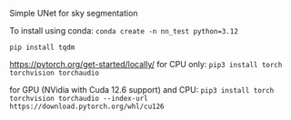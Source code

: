 Simple UNet for sky segmentation

To install using conda:
`conda create -n nn_test python=3.12`

`pip install tqdm`

https://pytorch.org/get-started/locally/
for CPU only:
`pip3 install torch torchvision torchaudio`

for GPU (NVidia with Cuda 12.6 support) and CPU:
`pip3 install torch torchvision torchaudio --index-url https://download.pytorch.org/whl/cu126`
